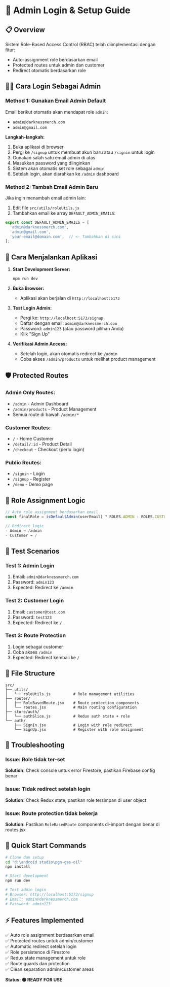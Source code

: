 # 🔐 Admin Login & Setup Guide

## 📋 Overview
Sistem Role-Based Access Control (RBAC) telah diimplementasi dengan fitur:
- Auto-assignment role berdasarkan email
- Protected routes untuk admin dan customer
- Redirect otomatis berdasarkan role

## 👨‍💼 Cara Login Sebagai Admin

### Method 1: Gunakan Email Admin Default
Email berikut otomatis akan mendapat role `admin`:
- `admin@darknessmerch.com`
- `admin@gmail.com`

**Langkah-langkah:**
1. Buka aplikasi di browser
2. Pergi ke `/signup` untuk membuat akun baru atau `/signin` untuk login
3. Gunakan salah satu email admin di atas
4. Masukkan password yang diinginkan
5. Sistem akan otomatis set role sebagai `admin`
6. Setelah login, akan diarahkan ke `/admin` dashboard

### Method 2: Tambah Email Admin Baru
Jika ingin menambah email admin lain:

1. Edit file `src/utils/roleUtils.js`
2. Tambahkan email ke array `DEFAULT_ADMIN_EMAILS`:

```javascript
export const DEFAULT_ADMIN_EMAILS = [
  'admin@darknessmerch.com',
  'admin@gmail.com',
  'your-email@domain.com',  // <- Tambahkan di sini
];
```

## 🚀 Cara Menjalankan Aplikasi

1. **Start Development Server:**
   ```bash
   npm run dev
   ```

2. **Buka Browser:**
   - Aplikasi akan berjalan di `http://localhost:5173`

3. **Test Login Admin:**
   - Pergi ke: `http://localhost:5173/signup`
   - Daftar dengan email: `admin@darknessmerch.com`
   - Password: `admin123` (atau password pilihan Anda)
   - Klik "Sign Up"

4. **Verifikasi Admin Access:**
   - Setelah login, akan otomatis redirect ke `/admin`
   - Coba akses `/admin/products` untuk melihat product management

## 🛡️ Protected Routes

### Admin Only Routes:
- `/admin` - Admin Dashboard
- `/admin/products` - Product Management
- Semua route di bawah `/admin/*`

### Customer Routes:
- `/` - Home Customer
- `/detail/:id` - Product Detail
- `/checkout` - Checkout (perlu login)

### Public Routes:
- `/signin` - Login
- `/signup` - Register
- `/demo` - Demo page

## 🔄 Role Assignment Logic

```javascript
// Auto role assignment berdasarkan email
const finalRole = isDefaultAdmin(userEmail) ? ROLES.ADMIN : ROLES.CUSTOMER;

// Redirect logic
- Admin → /admin
- Customer → /
```

## 🧪 Test Scenarios

### Test 1: Admin Login
1. Email: `admin@darknessmerch.com`
2. Password: `admin123`
3. Expected: Redirect ke `/admin`

### Test 2: Customer Login  
1. Email: `customer@test.com`
2. Password: `test123`
3. Expected: Redirect ke `/`

### Test 3: Route Protection
1. Login sebagai customer
2. Coba akses `/admin`
3. Expected: Redirect kembali ke `/`

## 📁 File Structure

```
src/
├── utils/
│   └── roleUtils.js          # Role management utilities
├── router/
│   ├── RoleBasedRoute.jsx    # Route protection components
│   └── routes.jsx            # Main routing configuration
├── store/auth/
│   └── authSlice.js          # Redux auth state + role
└── auth/
    ├── SignIn.jsx            # Login with role redirect
    └── SignUp.jsx            # Register with role assignment
```

## 🔧 Troubleshooting

### Issue: Role tidak ter-set
**Solution:** Check console untuk error Firestore, pastikan Firebase config benar

### Issue: Tidak redirect setelah login
**Solution:** Check Redux state, pastikan role tersimpan di user object

### Issue: Route protection tidak bekerja
**Solution:** Pastikan `RoleBasedRoute` components di-import dengan benar di routes.jsx

## 🎯 Quick Start Commands

```bash
# Clone dan setup
cd "d:\android studio\pgn-gas-oil"
npm install

# Start development
npm run dev

# Test admin login
# Browser: http://localhost:5173/signup
# Email: admin@darknessmerch.com
# Password: admin123
```

## ⚡ Features Implemented

✅ Auto role assignment berdasarkan email  
✅ Protected routes untuk admin/customer  
✅ Automatic redirect setelah login  
✅ Role persistence di Firestore  
✅ Redux state management untuk role  
✅ Route guards dan protection  
✅ Clean separation admin/customer areas  

**Status: 🟢 READY FOR USE**
